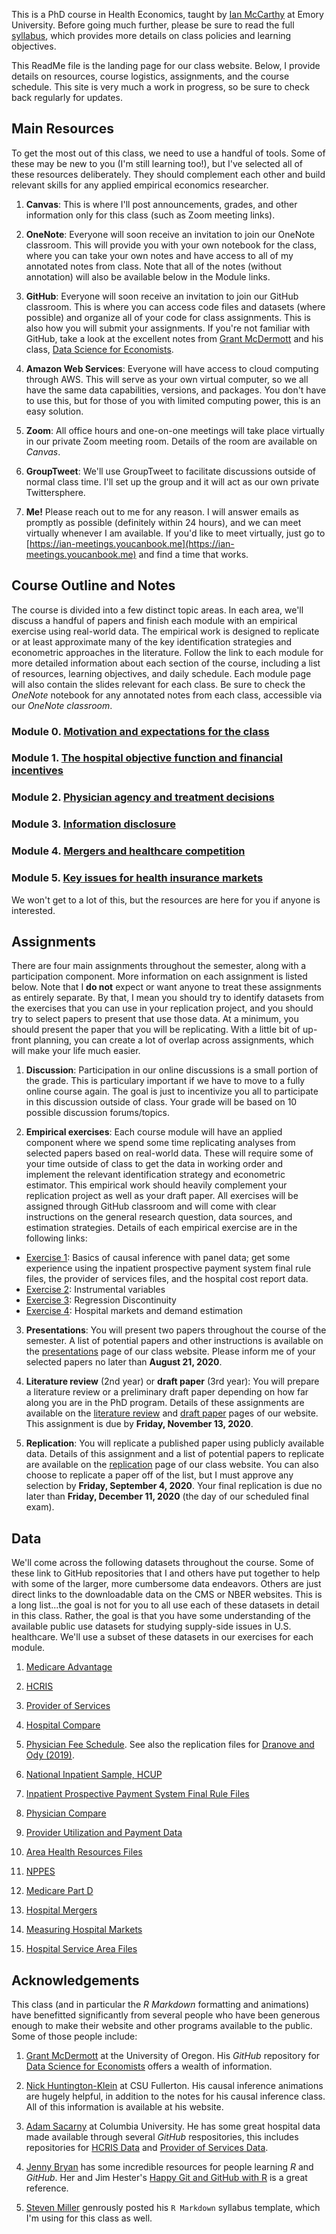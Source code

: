 This is a PhD course in Health Economics, taught by [Ian McCarthy](http://ianmccarthyecon.com) at Emory University. Before going much further, please be sure to read the full [syllabus](syllabus/syllabus-771.pdf), which provides more details on class policies and learning objectives. 

This ReadMe file is the landing page for our class website. Below, I provide details on resources, course logistics, assignments, and the course schedule. This site is very much a work in progress, so be sure to check back regularly for updates.


## Main Resources
To get the most out of this class, we need to use a handful of tools. Some of these may be new to you (I'm still learning too!), but I've selected all of these resources deliberately. They should complement each other and build relevant skills for any applied empirical economics researcher.

1. **Canvas**: This is where I'll post announcements, grades, and other information only for this class (such as Zoom meeting links).

2. **OneNote**: Everyone will soon receive an invitation to join our OneNote classroom. This will provide you with your own notebook for the class, where you can take your own notes and have access to all of my annotated notes from class. Note that all of the notes (without annotation) will also be available below in the Module links.

3. **GitHub**: Everyone will soon receive an invitation to join our GitHub classroom. This is where you can access code files and datasets (where possible) and organize all of your code for class assignments. This is also how you will submit your assignments. If you're not familiar with GitHub, take a look at the excellent notes from [Grant McDermott](https://grantmcdermott.com/) and his class, [Data Science for Economists](https://github.com/uo-ec607/lectures).

4. **Amazon Web Services**: Everyone will have access to cloud computing through AWS. This will serve as your own virtual computer, so we all have the same data capabilities, versions, and packages. You don't have to use this, but for those of you with limited computing power, this is an easy solution.

5. **Zoom**: All office hours and one-on-one meetings will take place virtually in our private Zoom meeting room. Details of the room are available on *Canvas*.

6. **GroupTweet**: We'll use GroupTweet to facilitate discussions outside of normal class time. I'll set up the group and it will act as our own private Twittersphere.

7. **Me!** Please reach out to me for any reason. I will answer emails as promptly as possible (definitely within 24 hours), and we can meet virtually whenever I am available. If you'd like to meet virtually, just go to [https://ian-meetings.youcanbook.me](https://ian-meetings.youcanbook.me) and find a time that works.



## Course Outline and Notes
The course is divided into a few distinct topic areas. In each area, we'll discuss a handful of papers and finish each module with an empirical exercise using real-world data. The empirical work is designed to replicate or at least approximate many of the key identification strategies and econometric approaches in the literature. Follow the link to each module for more detailed information about each section of the course, including a list of resources, learning objectives, and daily schedule. Each module page will also contain the slides relevant for each class. Be sure to check the *OneNote* notebook for any annotated notes from each class, accessible via our *OneNote classroom*. 


### Module 0. [Motivation and expectations for the class](module-guides/module0.html)

### Module 1. [The hospital objective function and financial incentives](module-guides/module1.html)

### Module 2. [Physician agency and treatment decisions](module-guides/module2.html)

### Module 3. [Information disclosure](module-guides/module3.html)

### Module 4. [Mergers and healthcare competition](module-guides/module4.html)

### Module 5. [Key issues for health insurance markets](module-guides/module5.html)
We won't get to a lot of this, but the resources are here for you if anyone is interested.



## Assignments
There are four main assignments throughout the semester, along with a participation component. More information on each assignment is listed below. Note that I **do not** expect or want anyone to treat these assignments as entirely separate. By that, I mean you should try to identify datasets from the exercises that you can use in your replication project, and you should try to select papers to present that use those data. At a minimum, you should present the paper that you will be replicating. With a little bit of up-front planning, you can create a lot of overlap across assignments, which will make your life much easier. 

1. **Discussion**: Participation in our online discussions is a small portion of the grade. This is particulary important if we have to move to a fully online course again. The goal is just to incentivize you all to participate in this discussion outside of class. Your grade will be based on 10 possible discussion forums/topics. 

2. **Empirical exercises**: Each course module will have an applied component where we spend some time replicating analyses from selected papers based on real-world data. These will require some of your time outside of class to get the data in working order and implement the relevant identification strategy and econometric estimator. This empirical work should heavily complement your replication project as well as your draft paper. All exercises will be assigned through GitHub classroom and will come with clear instructions on the general research question, data sources, and estimation strategies. Details of each empirical exercise are in the following links:
  - [Exercise 1](assignments/exercise1.html): Basics of causal inference with panel data; get some experience using the inpatient prospective payment system final rule files, the provider of services files, and the hospital cost report data.
  - [Exercise 2](assignments/exercise2.html): Instrumental variables
  - [Exercise 3](assignments/exercise3.html): Regression Discontinuity
  - [Exercise 4](assignments/exercise4.html): Hospital markets and demand estimation

3. **Presentations**: You will present two papers throughout the course of the semester. A list of potential papers and other instructions is available on the [presentations](assignments/presentation.html) page of our class website. Please inform me of your selected papers no later than **August 21, 2020**.

4. **Literature review** (2nd year) or **draft paper** (3rd year): You will prepare a literature review or a preliminary draft paper depending on how far along you are in the PhD program. Details of these assignments are available on the [literature review](assignments/lit-review.html) and [draft paper](assignments/draft-paper.html) pages of our website. This assignment is due by **Friday, November 13, 2020**.

5. **Replication**: You will replicate a published paper using publicly available data. Details of this assignment and a list of potential papers to replicate are available on the [replication](assignments/replication.html) page of our class website. You can also choose to replicate a paper off of the list, but I must approve any selection by **Friday, September 4, 2020**. Your final replication is due no later than **Friday, December 11, 2020** (the day of our scheduled final exam). 



## Data
We'll come across the following datasets throughout the course. Some of these link to GitHub repositories that I and others have put together to help with some of the larger, more cumbersome data endeavors. Others are just direct links to the downloadable data on the CMS or NBER websites. This is a long list...the goal is not for you to all use each of these datasets in detail in this class. Rather, the goal is that you have some understanding of the available public use datasets for studying supply-side issues in U.S. healthcare. We'll use a subset of these datasets in our exercises for each module.

1. [Medicare Advantage](https://github.com/imccart/Medicare-Advantage)

2. [HCRIS](https://github.com/imccart/HCRIS)

3. [Provider of Services](https://github.com/asacarny/provider-of-services)

4. [Hospital Compare](https://github.com/asacarny/hospital-compare)

5. [Physician Fee Schedule](https://github.com/imccart/PFS_Update_2010). See also the replication files for [Dranove and Ody (2019)](https://www.aeaweb.org/articles?id=10.1257/pol.20170020).

6. [National Inpatient Sample, HCUP](https://www.hcup-us.ahrq.gov/db/nation/nis/nisdbdocumentation.jsp)

7. [Inpatient Prospective Payment System Final Rule Files](https://data.nber.org/data/cms-impact-file-hospital-inpatient-prospective-payment-system-ipps.html)

8. [Physician Compare](https://data.medicare.gov/data/physician-compare)

9. [Provider Utilization and Payment Data](https://www.cms.gov/Research-Statistics-Data-and-Systems/Statistics-Trends-and-Reports/Medicare-Provider-Charge-Data/Physician-and-Other-Supplier)

10. [Area Health Resources Files](https://data.hrsa.gov/topics/health-workforce/ahrf)

11. [NPPES](https://www.cms.gov/Regulations-and-Guidance/Administrative-Simplification/NationalProvIdentStand/DataDissemination)

12. [Medicare Part D](https://www.cms.gov/Research-Statistics-Data-and-Systems/Statistics-Trends-and-Reports/MCRAdvPartDEnrolData)

13. [Hospital Mergers](https://healthcarepricingproject.org/)

14. [Measuring Hospital Markets](https://github.com/graveja0/health-care-markets)

15. [Hospital Service Area Files](https://www.cms.gov/Research-Statistics-Data-and-Systems/Statistics-Trends-and-Reports/Hospital-Service-Area-File/index)


## Acknowledgements
This class (and in particular the *R Markdown* formatting and animations) have benefitted significantly from several people who have been generous enough to make their website and other programs available to the public. Some of those people include:

1. [Grant McDermott](https://grantmcdermott.com/) at the University of Oregon. His *GitHub* repository for [Data Science for Economists](https://github.com/uo-ec607/lectures) offers a wealth of information.

2. [Nick Huntington-Klein](http://nickchk.com/) at CSU Fullerton. His causal inference animations are hugely helpful, in addition to the notes for his causal inference class. All of this information is available at his website.

3. [Adam Sacarny](http://sacarny.com/) at Columbia University. He has some great hospital data made available through several *GitHub* respositories, this includes repositories for [HCRIS Data](https://github.com/asacarny/hospital-cost-reports) and [Provider of Services Data](https://github.com/asacarny/provider-of-services).

4. [Jenny Bryan](https://jennybryan.org/) has some incredible resources for people learning *R* and *GitHub*. Her and Jim Hester's [Happy Git and GitHub with R](https://happygitwithr.com/) is a great reference.

5. [Steven Miller](http://svmiller.com/) genrously posted his `R Markdown` syllabus template, which I'm using for this class as well.